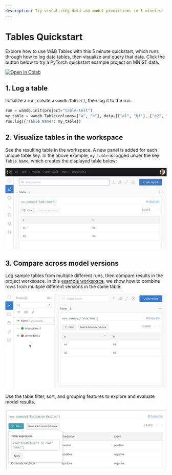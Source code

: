 ```yaml
---
description: Try visualizing data and model predictions in 5 minutes
---
```


# Tables Quickstart

Explore how to use W&B Tables with this 5 minute quickstart, which runs through how to log data tables, then visualize and query that data. Click the button below to try a PyTorch quickstart example project on MNIST data.

[![Open In Colab](https://colab.research.google.com/assets/colab-badge.svg)](http://wandb.me/tables-quickstart)

## 1. Log a table

Initialize a run, create a `wandb.Table()`, then log it to the run.

```python
run = wandb.init(project="table-test")
my_table = wandb.Table(columns=["a", "b"], data=[["a1", "b1"], ["a2", "b2"]])
run.log({"Table Name": my_table})
```

## 2. Visualize tables in the workspace

See the resulting table in the workspace. A new panel is added for each unique table key. In the above example, `my_table` is logged under the key `Table Name`, which creates the displayed table below:

![](<../../.gitbook/assets/wandb demo - logged sample table.png>)

## 3. Compare across model versions

Log sample tables from multiple different runs, then compare results in the project workspace. In this [example workspace](https://wandb.ai/carey/table-test?workspace=user-carey), we show how to combine rows from multiple different versions in the same table.

![](<../../.gitbook/assets/wandb demo - toggle on and off cross-run comparisons in tables.gif>)

Use the table filter, sort, and grouping features to explore and evaluate model results.

![](<../../.gitbook/assets/wandb demo - filter on a table.png>)

<!-- Now that you've run through the quickstart, learn more about the power and flexibility of tables:

{% content-ref url="log-tables.md" %}
[log-tables.md](log-tables.md)
{% endcontent-ref %}

{% content-ref url="tables.md" %}
[tables.md](tables.md)
{% endcontent-ref %} -->
